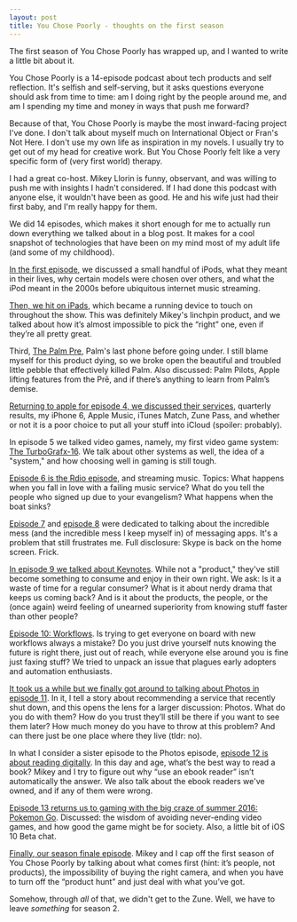 ```yaml
---
layout: post
title: You Chose Poorly - thoughts on the first season
---
```



The first season of You Chose Poorly has wrapped up, and I wanted to write a little bit about it. 

You Chose Poorly is a 14-episode podcast about tech products and self reflection. It's selfish and self-serving, but it asks questions everyone should ask from time to time: am I doing right by the people around me, and am I spending my time and money in ways that push me forward? 

Because of that, You Chose Poorly is maybe the most inward-facing project I've done. I don't talk about myself much on International Object or Fran's Not Here. I don't use my own life as inspiration in my novels. I usually try to get out of my head for creative work. But You Chose Poorly felt like a very specific form of (very first world) therapy. 

I had a great co-host. Mikey Llorin is funny, observant, and was willing to push me with insights I hadn't considered. If I had done this podcast with anyone else, it wouldn't have been as good. He and his wife just had their first baby, and I'm really happy for them.

We did 14 episodes, which makes it short enough for me to actually run down everything we talked about in a blog post. It makes for a cool snapshot of technologies that have been on my mind most of my adult life (and some of my childhood).

[In the first episode](http://youchosepoorlypodcast.tumblr.com/post/142660501368/episode-1-ipods), we discussed a small handful of iPods, what they meant in their lives, why certain models were chosen over others, and what the iPod meant in the 2000s before ubiquitous internet music streaming.

[Then, we hit on iPads](http://youchosepoorlypodcast.tumblr.com/post/143068401633/you-chose-poorly-2-ipads), which became a running device to touch on throughout the show. This was definitely Mikey's linchpin product, and we talked about how it’s almost impossible to pick the “right” one, even if they’re all pretty great.

Third, [The Palm Pre](http://youchosepoorlypodcast.tumblr.com/post/143433095593/you-chose-poorly-3-palm-pr%C4%93), Palm's last phone before going under. I still blame myself for this product dying, so we broke open the beautiful and troubled little pebble that effectively killed Palm. Also discussed: Palm Pilots, Apple lifting features from the Prē, and if there’s anything to learn from Palm’s demise.

[Returning to apple for episode 4, we discussed their services](http://youchosepoorlypodcast.tumblr.com/post/143768277533/you-chose-poorly-4-apple-services), quarterly results, my iPhone 6, Apple Music, iTunes Match, Zune Pass, and whether or not it is a poor choice to put all your stuff into iCloud (spoiler: probably).

In episode 5 we talked video games, namely, my first video game system: [The TurboGrafx-16](http://youchosepoorlypodcast.tumblr.com/post/144229405203/you-chose-poorly-5-turbografx-16). We talk about other systems as well, the idea of a "system," and how choosing well in gaming is still tough.

[Episode 6 is the Rdio episode](http://youchosepoorlypodcast.tumblr.com/post/144477436538/you-chose-poorly-6-rdio), and streaming music. Topics: What happens when you fall in love with a failing music service? What do you tell the people who signed up due to your evangelism? What happens when the boat sinks? 

[Episode 7](http://youchosepoorlypodcast.tumblr.com/post/145183489118/you-chose-poorly-7-messaging-apps) and [episode 8](http://youchosepoorlypodcast.tumblr.com/post/145604958413/you-chose-poorly-8-messaging-apps-2) were dedicated to talking about the incredible mess (and the incredible mess I keep myself in) of messaging apps. It's a problem that still frustrates me. Full disclosure: Skype is back on the home screen. Frick. 

[In episode 9 we talked about Keynotes](http://youchosepoorlypodcast.tumblr.com/post/145930941068/you-chose-poorly-9-keynotes). While not a "product," they've still become something to consume and enjoy in their own right. We ask: Is it a waste of time for a regular consumer? What is it about nerdy drama that keeps us coming back? And is it about the products, the people, or the (once again) weird feeling of unearned superiority from knowing stuff faster than other people?

[Episode 10: Workflows](http://youchosepoorlypodcast.tumblr.com/post/146971792568/you-chose-poorly-podcast-10-workflows). Is trying to get everyone on board with new workflows always a mistake? Do you just drive yourself nuts knowing the future is right there, just out of reach, while everyone else around you is fine just faxing stuff? We tried to unpack an issue that plagues early adopters and automation enthusiasts.

[It took us a while but we finally got around to talking about Photos in episode 11](http://youchosepoorlypodcast.tumblr.com/post/147352160703/you-chose-poorly-11-photos). In it, I tell a story about recommending a service that recently shut down, and this opens the lens for a larger discussion: Photos. What do you do with them? How do you trust they’ll still be there if you want to see them later? How much money do you have to throw at this problem? And can there just be one place where they live (tldr: no).

In what I consider a sister episode to the Photos episode, [episode 12 is about reading digitally](http://youchosepoorlypodcast.tumblr.com/post/147777908238/you-chose-poorly-12-ebook-readers). In this day and age, what’s the best way to read a book? Mikey and I try to figure out why “use an ebook reader” isn’t automatically the answer. We also talk about the ebook readers we've owned, and if any of them were wrong.

[Episode 13 returns us to gaming with the big craze of summer 2016: Pokemon Go](http://youchosepoorlypodcast.tumblr.com/post/148749957083/you-chose-poorly-13-pokemon-go). Discussed: the wisdom of avoiding never-ending video games, and how good the game might be for society. Also, a little bit of iOS 10 Beta chat.

[Finally, our season finale episode](http://youchosepoorlypodcast.tumblr.com/post/149711475318/you-chose-poorly-15-season-finale). Mikey and I cap off the first season of You Chose Poorly by talking about what comes first (hint: it’s people, not products), the impossibility of buying the right camera, and when you have to turn off the “product hunt” and just deal with what you’ve got.

Somehow, through *all* of that, we didn't get to the Zune. Well, we have to leave *something* for season 2. 
